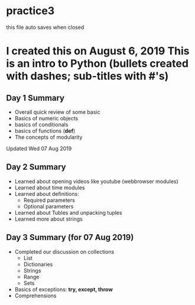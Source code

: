 # practice3
this file auto saves when closed

# I created this on August 6, 2019  This is an intro to Python (bullets created with dashes; sub-titles with #'s)
## Day 1 Summary
- Overall quick review of some basic
- Basics of numeric objects
- basics of conditionals
- basics of functions (**def**)
- The concepts of modularity

Updated Wed 07 Aug 2019

## Day 2 Summary
- Learned about opening videos like youtube (webbrowser modules)
- Learned about time modules
- Learned about definitions:
    - Required parameters
    - Optional parameters
- Learned about Tubles and unpacking tuples
- Learned more about strings

## Day 3 Summary (for 07 Aug 2019)
- Completed our discussion on collections
    - List
    - Dictionaries
    - Strings
    - Range
    - Sets
- Basics of exceptions: **try, except, throw**
- Comprehensions




